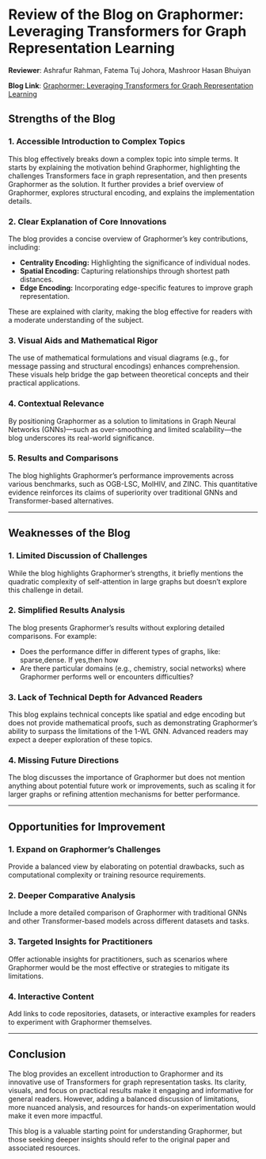 # Review of the Blog on Graphormer: Leveraging Transformers for Graph Representation Learning  

**Reviewer**: Ashrafur Rahman, Fatema Tuj Johora, Mashroor Hasan Bhuiyan

**Blog Link**: [Graphormer: Leveraging Transformers for Graph Representation Learning](https://github.com/sksaifullahhafiz1099/Graphormer---CSE-471---assignment/blob/main/README.md)

## Strengths of the Blog  

### **1. Accessible Introduction to Complex Topics**  
This blog effectively breaks down a complex topic into simple terms. It starts by explaining the motivation behind Graphormer, highlighting the challenges Transformers face in graph representation, and then presents Graphormer as the solution. It further provides a brief overview of Graphormer, explores structural encoding, and explains the implementation details.

### **2. Clear Explanation of Core Innovations**  

The blog provides a concise overview of Graphormer’s key contributions, including:  
- **Centrality Encoding:** Highlighting the significance of individual nodes.  
- **Spatial Encoding:** Capturing relationships through shortest path distances.  
- **Edge Encoding:** Incorporating edge-specific features to improve graph representation.    

These are explained with clarity, making the blog effective for readers with a moderate understanding of the subject.  

### **3. Visual Aids and Mathematical Rigor**  
The use of mathematical formulations and visual diagrams (e.g., for message passing and structural encodings) enhances comprehension. These visuals help bridge the gap between theoretical concepts and their practical applications.  

### **4. Contextual Relevance**  
By positioning Graphormer as a solution to limitations in Graph Neural Networks (GNNs)—such as over-smoothing and limited scalability—the blog underscores its real-world significance.  

### **5. Results and Comparisons**  
The blog highlights Graphormer’s performance improvements across various benchmarks, such as OGB-LSC, MolHIV, and ZINC. This quantitative evidence reinforces its claims of superiority over traditional GNNs and Transformer-based alternatives.  

---

## Weaknesses of the Blog  

### **1. Limited Discussion of Challenges**  

While the blog highlights Graphormer’s strengths, it briefly mentions the quadratic complexity of self-attention in large graphs but doesn’t explore this challenge in detail.

### **2. Simplified Results Analysis**  

The blog presents Graphormer’s results without exploring detailed comparisons. For example:   
- Does the performance differ in different types of graphs, like: sparse,dense. If yes,then how
- Are there particular domains (e.g., chemistry, social networks) where Graphormer performs well or encounters difficulties?

### **3. Lack of Technical Depth for Advanced Readers**  

This blog explains technical concepts like spatial and edge encoding but does not provide mathematical proofs, such as demonstrating Graphormer’s ability to surpass the limitations of the 1-WL GNN. Advanced readers may expect a deeper exploration of these topics.

### **4. Missing Future Directions**  

The blog discusses the importance of Graphormer but does not mention anything about potential future work or improvements, such as scaling it for larger graphs or refining attention mechanisms for better performance.

---

## Opportunities for Improvement  

### **1. Expand on Graphormer’s Challenges**  
Provide a balanced view by elaborating on potential drawbacks, such as computational complexity or training resource requirements.  

### **2. Deeper Comparative Analysis**  
Include a more detailed comparison of Graphormer with traditional GNNs and other Transformer-based models across different datasets and tasks.  

### **3. Targeted Insights for Practitioners**  
Offer actionable insights for practitioners, such as scenarios where Graphormer would be the most effective or strategies to mitigate its limitations.  

### **4. Interactive Content**  
Add links to code repositories, datasets, or interactive examples for readers to experiment with Graphormer themselves.  

---

## Conclusion  

The blog provides an excellent introduction to Graphormer and its innovative use of Transformers for graph representation tasks. Its clarity, visuals, and focus on practical results make it engaging and informative for general readers. However, adding a balanced discussion of limitations, more nuanced analysis, and resources for hands-on experimentation would make it even more impactful.  

This blog is a valuable starting point for understanding Graphormer, but those seeking deeper insights should refer to the original paper and associated resources.